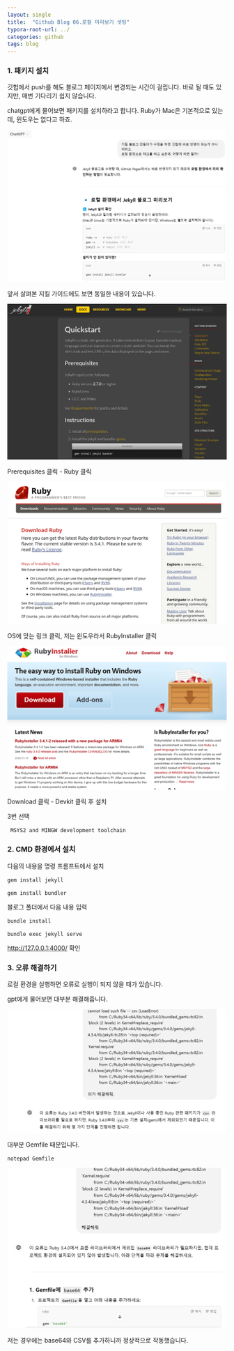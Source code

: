 ```yaml
---
layout: single
title:  "Github Blog 06.로컬 미리보기 셋팅"
typora-root-url: ../
categories: github
tags: blog
---
```






### 1. 패키지 설치

깃헙에서 push를 해도 블로그 페이지에서 변경되는 시간이 걸립니다. 바로 될 때도 있지만, 매번 기다리기 쉽지 않습니다. 

chatgpt에게 물어보면 패키지를 설치하라고 합니다. Ruby가 Mac은 기본적으로 있는데, 윈도우는 없다고 하죠.



![image-20250129124649991](/images/2025-01-25-05/image-20250129124649991.png)



앞서 살펴본 지킬 가이드에도 보면 동일한 내용이 있습니다. 



![image-20250129124615278](/images/2025-01-25-05/image-20250129124615278.png)

 

Prerequisites 클릭 - Ruby 클릭



![image-20250129124944939](/images/2025-01-25-05/image-20250129124944939.png)



OS에 맞는 링크 클릭, 저는 윈도우라서 RubyInstaller 클릭





![image-20250129125018022](/images/2025-01-25-05/image-20250129125018022.png)



Download 클릭 - Devkit 클릭 후 설치



3번 선택

```
 MSYS2 and MINGW development toolchain
```



### 2. CMD 환경에서 설치



다음의 내용을 명령 프롬프트에서 설치

```
gem install jekyll
```

```
gem install bundler
```



블로그 폴더에서 다음 내용 입력



```
bundle install
```

```
bundle exec jekyll serve
```



http://127.0.0.1:4000/ 확인



### 3. 오류 해결하기

로컬 환경을 실행하면 오류로 실행이 되지 않을 때가 있습니다. 

gpt에게 물어보면 대부분 해결해줍니다.



![image-20250129130711863](/images/2025-01-25-05/image-20250129130711863.png)



대부분 Gemfile 때문입니다. 



```
notepad Gemfile
```



![image-20250129130824754](/images/2025-01-25-05/image-20250129130824754.png)



저는 경우에는 base64와 CSV를 추가하니까 정상적으로 작동했습니다.

